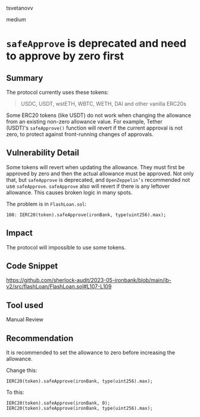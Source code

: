 tsvetanovv

medium

# `safeApprove` is deprecated and need to approve by zero first

## Summary
The protocol currently uses these tokens:

>  USDC, USDT, wstETH, WBTC, WETH, DAI and other vanilla ERC20s

Some ERC20 tokens (like USDT) do not work when changing the allowance from an existing non-zero allowance value. For example, Tether (USDT)'s `safeApprove()` function will revert if the current approval is not zero, to protect against front-running changes of approvals.

## Vulnerability Detail
Some tokens will revert when updating the allowance. They must first be approved by zero and then the actual allowance must be approved.
Not only that, but `safeApprove` is deprecated, and `OpenZeppelin’s` recommended not use `safeApprove`. 
`safeApprove` also will revert if there is any leftover allowance. This causes broken logic in many spots.

The problem is in `FlashLoan.sol`:
```solidity
108: IERC20(token).safeApprove(ironBank, type(uint256).max);
```

## Impact

The protocol will impossible to use some tokens.

## Code Snippet

https://github.com/sherlock-audit/2023-05-ironbank/blob/main/ib-v2/src/flashLoan/FlashLoan.sol#L107-L109

## Tool used

Manual Review

## Recommendation
It is recommended to set the allowance to zero before increasing the allowance.

Change this:
```solidity
IERC20(token).safeApprove(ironBank, type(uint256).max);
```

To this:
```solidity
IERC20(token).safeApprove(ironBank, 0);
IERC20(token).safeApprove(ironBank, type(uint256).max);
```